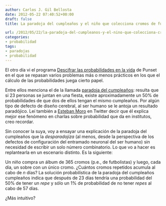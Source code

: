 ```yaml
---
author: Carlos J. Gil Bellosta
date: 2012-05-22 07:40:52+00:00
draft: false
title: La paradoja del cumpleaños y el niño que colecciona cromos de futbolistas

url: /2012/05/22/la-paradoja-del-cumpleanos-y-el-nino-que-colecciona-cromos-de-futbolistas/
categories:
- probabilidad
tags:
- paradojas
- probabilidad
---
```


El otro día vi el programa [Descifrar las probabilidades en la vida](http://www.redesparalaciencia.com/7252/redes/redes-125-descifrar-las-probabilidades-e-la-vida) de Punset en el que se repasan varios problemas más o menos prácticos en los que el cálculo de las probabilidades juega cierto papel.

Entre ellos menciona el de la llamada [paradoja del cumpleaños](http://es.wikipedia.org/wiki/Paradoja_del_cumplea%C3%B1os): resulta que si 23 personas se juntan en una fiesta, existe aproximadamente un 50% de probabilidades de que dos de ellos tengan el mismo cumpleaños. Por algún tipo de defecto de diseño cerebral, al ser humano se le antoja un resultado paradójico. Leí también a [Esteban Moro](https://twitter.com/#!/estebanmoro) en Twitter decir que él explica mejor ese fenómeno en charlas sobre probabilidad que da en institutos, creo recordar.

Sin conocer la suya, voy a ensayar una explicación de la paradoja del cumpleaños que la _desparadojiza_ (al menos, desde la perspectiva de los defectos de configuración del entramado neuronal del ser humano) sin necesidad de escribir un solo número combinatorio. Lo que vo a hacer es replantearla en un escenario distinto. Es la siguiente:

Un niño compra un álbum de 365 cromos (p.e., de futbolistas) y luego, cada día, un sobre con un único cromo. ¿Cuántos cromos repetidos acumula al cabo de _n_ días? La solución probabilística de la paradoja del cumpleaños cumpleaños indica que después de 23 días tendría una probabilidad del 50% de tener un _repe_ y sólo un 1% de probabilidad de no tener _repes_ al cabo de 57 días.

¿Más intuitivo?
